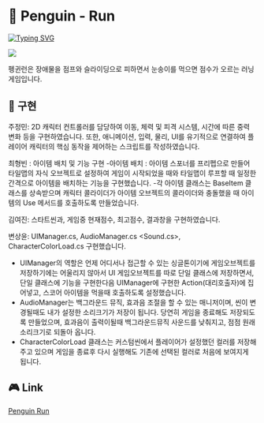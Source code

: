 # :penguin: Penguin - Run 
<a href="https://git.io/typing-svg"><img src="https://readme-typing-svg.demolab.com?font=Fira+Code&size=72&duration=2000&pause=5000&color=F7F7F7&background=000000&center=true&vCenter=true&width=600&height=100&lines=PenguinRun" alt="Typing SVG" /></a>




<img src = "https://github.com/user-attachments/assets/825ac18e-56d4-4434-8ffc-a148ce9517de">


펭귄런은 장애물을 점프와 슬라이딩으로 피하면서
눈송이를 먹으면 점수가 오르는 러닝 게임입니다. 


## :book: 구현
주정민:
2D 캐릭터 컨트롤러를 담당하여 이동, 체력 및 피격 시스템, 시간에 따른 중력 변화 등을 구현하였습니다. 
또한, 애니메이션, 입력, 물리, UI를 유기적으로 연결하여 플레이어 캐릭터의 핵심 동작을 제어하는 스크립트를 작성하였습니다.

최형빈 : 아이템 배치 및 기능 구현
	        -아이템 배치 : 아이템 스포너를 프리펩으로 만들어 타일맵의 자식 오브젝트로 설정하여 게임이 시작되었을 때와 타일맵이 루프할 때 일정한 간격으로 아이템을 배치하는 기능을 구현했습니다.
        	-각 아이템 클래스는 BaseItem 클래스를 상속받으며 캐릭터 콜라이더가 아이템 오브젝트의 콜라이더와 충돌했을 때 아이템의 Use 메서드를 호출하도록 만들었습니다.

김여진: 스타트씬과, 게임중 현재점수, 최고점수, 결과창을 구현하였습니다.

변상윤: UIManager.cs, AudioManager.cs <Sound.cs>, CharacterColorLoad.cs 구현했습니다.
- UIManager의 역할은 언제 어디서나 접근할 수 있는 싱글톤이기에 게임오브젝트를 저장하기에는 어울리지 않아서 UI 게임오브젝트를 따로 단일 클래스에 저장하면서,
  단일 클래스에 기능을 구현한다음 UIManager에 구현한 Action(대리호출자)에 집어넣고, 스코어 아이템을 먹을때 호출하도록 설정했습니다.
- AudioManager는 백그라운드 뮤직, 효과음 조절을 할 수 있는 매니저이며, 씬이 변경될때도 내가 설정한 소리크기가 저장이 됩니다.
  당연히 게임을 종료해도 저장되도록 만들었으며, 효과음이 출력이될때 백그라운드뮤직 사운드를 낮춰지고, 점점 원래 소리크기로 되돌아 옵니다.
- CharacterColorLoad 클래스는 커스텀씬에서 플레이어가 설정했던 컬러를 저장해주고 있으며 게임을 종료후 다시 실행해도 기존에 선택된 컬러로 처음에 보여지게 됩니다.
  

## :video_game: Link
[Penguin Run](https://byeonsangyoon.itch.io/penguinrun)


